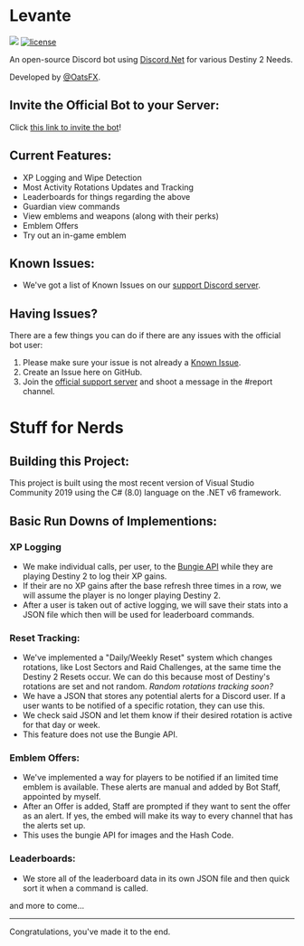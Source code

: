 # Levante
[![](https://img.shields.io/discord/915020047154565220?color=success&logo=Discord&logoColor=white)](https://discord.gg/XCyngRkqAa)
[![license](https://img.shields.io/badge/license-AGPLv3-teal.svg)](https://choosealicense.com/licenses/agpl-3.0/)

An open-source Discord bot using [Discord.Net](https://github.com/discord-net/Discord.Net) for various Destiny 2 Needs.

Developed by [@OatsFX](https://twitter.com/OatsFX).

## Invite the Official Bot to your Server:
Click [this link to invite the bot](https://discord.com/api/oauth2/authorize?client_id=882303133643047005&permissions=8&scope=applications.commands%20bot)!

## Current Features:
- XP Logging and Wipe Detection
- Most Activity Rotations Updates and Tracking
- Leaderboards for things regarding the above
- Guardian view commands
- View emblems and weapons (along with their perks)
- Emblem Offers
- Try out an in-game emblem

## Known Issues:
- We've got a list of Known Issues on our [support Discord server](https://discord.gg/XCyngRkqAa).

## Having Issues?
There are a few things you can do if there are any issues with the official bot user:
1. Please make sure your issue is not already a [Known Issue](#known-issues).
2. Create an Issue here on GitHub.
3. Join the [official support server](https://discord.gg/XCyngRkqAa) and shoot a message in the #report channel.

# Stuff for Nerds

## Building this Project:
This project is built using the most recent version of Visual Studio Community 2019 using the C# (8.0) language on the .NET v6 framework.

## Basic Run Downs of Implementions:
### XP Logging
- We make individual calls, per user, to the [Bungie API](https://github.com/Bungie-net/api) while they are playing Destiny 2 to log their XP gains.
- If their are no XP gains after the base refresh three times in a row, we will assume the player is no longer playing Destiny 2.
- After a user is taken out of active logging, we will save their stats into a JSON file which then will be used for leaderboard commands.

### Reset Tracking:
- We've implemented a "Daily/Weekly Reset" system which changes rotations, like Lost Sectors and Raid Challenges, at the same time the Destiny 2 Resets occur. We can do this because most of Destiny's rotations are set and not random. *Random rotations tracking soon?*
- We have a JSON that stores any potential alerts for a Discord user. If a user wants to be notified of a specific rotation, they can use this.
- We check said JSON and let them know if their desired rotation is active for that day or week.
- This feature does not use the Bungie API.

### Emblem Offers:
- We've implemented a way for players to be notified if an limited time emblem is available. These alerts are manual and added by Bot Staff, appointed by myself.
- After an Offer is added, Staff are prompted if they want to sent the offer as an alert. If yes, the embed will make its way to every channel that has the alerts set up.
- This uses the bungie API for images and the Hash Code.

### Leaderboards:
- We store all of the leaderboard data in its own JSON file and then quick sort it when a command is called.

and more to come...

---

Congratulations, you've made it to the end.
